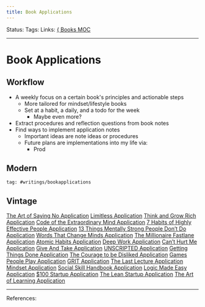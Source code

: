 ```yaml
---
title: Book Applications
---
```

Status:
Tags:
Links: [{ Books MOC](out/-books-moc.md)
___
# Book Applications
## Workflow
- A weekly focus on a certain book's principles and actionable steps
	- More tailored for mindset/lifestyle books
	- Set at a habit, a daily, and a todo for the week
		- Maybe even more?
- Extract procedures and reflection questions from book notes
- Find ways to implement application notes
	- Important ideas are note ideas or procedures
	- Future plans are implementations into my life via:
		- Prod
## Modern
```query
tag: #writings/bookapplications 
```
## Vintage
[The Art of Saying No Application](out/references/books/applications/the-art-of-saying-no-application.md)
[Limitless Application](out/references/books/applications/limitless-application.md)
[Think and Grow Rich Application](out/references/books/applications/think-and-grow-rich-application.md)
[Code of the Extraordinary Mind Application](out/references/books/applications/code-of-the-extraordinary-mind-application.md)
[7 Habits of Highly Effective People Application](out/references/books/applications/7-habits-of-highly-effective-people-application.md)
[13 Things Mentally Strong People Don’t Do Application](out/references/books/applications/13-things-mentally-strong-people-dont-do-application.md)
[Words That Change Minds Application](out/references/books/applications/words-that-change-minds-application.md)
[The Millionaire Fastlane Application](out/references/books/applications/the-millionaire-fastlane-application.md)
[Atomic Habits Application](out/references/books/applications/atomic-habits-application.md)
[Deep Work Application](out/references/books/applications/deep-work-application.md)
[Can’t Hurt Me Application](out/references/books/applications/cant-hurt-me-application.md)
[Give And Take Application](out/references/books/applications/give-and-take-application.md)
[UNSCRIPTED Application](out/references/books/applications/unscripted-application.md)
[Getting Things Done Application](out/references/books/applications/getting-things-done-application.md)
[The Courage to be Disliked Application](out/references/books/applications/the-courage-to-be-disliked-application.md)
[Games People Play Application](out/references/books/applications/games-people-play-application.md)
[GRIT Application](out/references/books/applications/grit-application.md)
[The Last Lecture Application](out/references/books/applications/the-last-lecture-application.md)
[Mindset Application](out/references/books/applications/mindset-application.md)
[Social Skill Handbook Application](out/references/books/applications/social-skill-handbook-application.md)
[ Logic Made Easy Application](None)
[ $100 Startup Application](None)
[The Lean Startup Application](out/references/books/applications/the-lean-startup-application.md)
[The Art of Learning Application](out/references/books/applications/the-art-of-learning-application.md)
___
References:
 